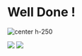 # Well Done !

![center h-250](./assets/common/images/logo_sfeir_bleu_orange.png)
<br>

<div class="flex-row">
<img class="h-500" src="./assets/go-200/images/strong.gif">
<img class="h-500" src="./assets/go-200/images/LeonardoDiCaprio.webp">
</div>
